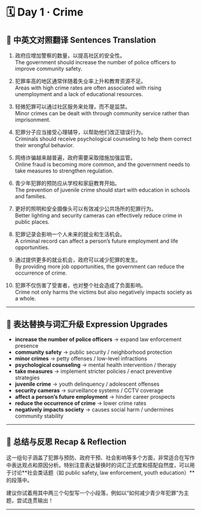# 🗓️ Day 1 · Crime

## 📘 中英文对照翻译 Sentences Translation

1. 政府应增加警察的数量，以提高社区的安全性。  
   The government should increase the number of police officers to improve community safety.

2. 犯罪率高的地区通常伴随着失业率上升和教育资源不足。  
   Areas with high crime rates are often associated with rising unemployment and a lack of educational resources.

3. 轻微犯罪可以通过社区服务来处理，而不是监禁。  
   Minor crimes can be dealt with through community service rather than imprisonment.

4. 犯罪分子应当接受心理辅导，以帮助他们改正错误行为。  
   Criminals should receive psychological counseling to help them correct their wrongful behavior.

5. 网络诈骗越来越普遍，政府需要采取措施加强监管。  
   Online fraud is becoming more common, and the government needs to take measures to strengthen regulation.

6. 青少年犯罪的预防应从学校和家庭教育开始。  
   The prevention of juvenile crime should start with education in schools and families.

7. 更好的照明和安全摄像头可以有效减少公共场所的犯罪行为。  
   Better lighting and security cameras can effectively reduce crime in public places.

8. 犯罪记录会影响一个人未来的就业和生活机会。  
   A criminal record can affect a person’s future employment and life opportunities.

9. 通过提供更多的就业机会，政府可以减少犯罪的发生。  
   By providing more job opportunities, the government can reduce the occurrence of crime.

10. 犯罪不仅伤害了受害者，也对整个社会造成了负面影响。  
    Crime not only harms the victims but also negatively impacts society as a whole.

---

## 🔄 表达替换与词汇升级 Expression Upgrades

- **increase the number of police officers** → expand law enforcement presence  
- **community safety** → public security / neighborhood protection  
- **minor crimes** → petty offenses / low-level infractions  
- **psychological counseling** → mental health intervention / therapy  
- **take measures** → implement stricter policies / enact preventive strategies  
- **juvenile crime** → youth delinquency / adolescent offenses  
- **security cameras** → surveillance systems / CCTV coverage  
- **affect a person’s future employment** → hinder career prospects  
- **reduce the occurrence of crime** → lower crime rates  
- **negatively impacts society** → causes social harm / undermines community stability

---

## 🧠 总结与反思 Recap & Reflection

这一组句子涵盖了犯罪与预防、政府干预、社会影响等多个方面，非常适合在写作中表达观点和原因分析。特别注意表达替换时的词汇正式度和搭配自然度，可以用于讨论**社会类话题（如 public safety, law enforcement, youth education）**的段落中。

建议你试着用其中两三个句型写一个小段落，例如以“如何减少青少年犯罪”为主题，尝试连贯输出！

---
